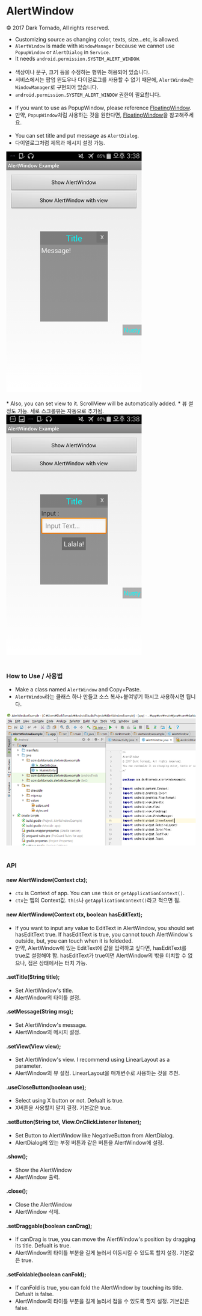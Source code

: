 # AlertWindow

© 2017 Dark Tornado, All rights reserved.

* Customizing source as changing color, texts, size...etc, is allowed.
* `AlertWindow` is made with `WindowManager` because we cannot use `PopupWindow` or `AlertDialog` in `Service`.
* It needs `android.permission.SYSTEM_ALERT_WINDOW`.
<br><br>
* 색상이나 문구, 크기 등을 수정하는 행위는 허용되어 있습니다.
* 서비스에서는 팝업 윈도우나 다이얼로그를 사용할 수 없기 때문에, `AlertWindow`는 `WindowManager`로 구현되어 있습니다.
* `android.permission.SYSTEM_ALERT_WINDOW` 권한이 필요합니다.
<br><br>
* If you want to use as PopupWindow, please reference [FloatingWindow](https://github.com/DarkTornado/FloatingWindow).
* 만약, `PopupWindow`처럼 사용하는 것을 원한다면, [FloatingWindow](https://github.com/DarkTornado/FloatingWindow)을 참고해주세요.
<br><br>
* You can set title and put message as `AlertDialog`.
* 다이얼로그처럼 제목과 메시지 설정 가능.
<img src="https://raw.githubusercontent.com/DarkTornado/AlertWindow/master/Example_Image_2.png" width="360">
<br><br>
* Also, you can set view to it. ScrollView will be automatically added.
* 뷰 설정도 가능. 세로 스크롤뷰는 자동으로 추가됨.
<img src="https://raw.githubusercontent.com/DarkTornado/AlertWindow/master/Example_Image_3.png" width="360">
<br><br>

### How to Use / 사용법
* Make a class named `AlertWindow` and Copy+Paste.
* `AlertWindow`라는 클래스 하나 만들고 소스 복사+붙여넣기 하시고 사용하시면 됩니다.
<img src="https://raw.githubusercontent.com/DarkTornado/AlertWindow/master/Example_Image_4.png" width="720">
<br><br>

### API

#### new AlertWindow(Context ctx);
* `ctx` is Context of app. You can use `thi`s or `getApplicationContext()`.
* `ctx`는 앱의 Context값. `this`나 `getApplicationContext()`라고 적으면 됨.

#### new AlertWindow(Context ctx, boolean hasEditText);
* If you want to input any value to EditText in AlertWindow, you should set hasEditText true. If hasEditText is true, you cannot touch AlertWindow's outside, but, you can touch when it is foldeded.
* 만약, AlertWindow에 있는 EditText에 값을 입력하고 싶다면, hasEditText를 true로 설정해야 함. hasEditText가 true이면 AlertWindow의 밖을 터치할 수 없으나, 접은 상태에서는 터치 가능.


#### .setTitle(String title);
* Set AlertWindow's title.
* AlertWindow의 타이틀 설정.

#### .setMessage(String msg);
* Set AlertWindow's message.
* AlertWindow의 메시지 설정.

#### .setView(View view);
* Set AlertWindow's view. I recommend using LinearLayout as a parameter.
* AlertWindow의 뷰 설정. LinearLayout을 매개변수로 사용하는 것을 추천.

#### .useCloseButton(boolean use);
* Select using X button or not. Defualt is true.
* X버튼을 사용할지 말지 결정. 기본값은 true.

#### .setButton(String txt, View.OnClickListener listener);
* Set Button to AlertWindow like NegativeButton from AlertDialog.
* AlertDialog에 있는 부정 버튼과 같은 버튼을 AlertWindow에 설정.

#### .show();
* Show the AlertWindow
* AlertWindow 출력.

#### .close();
* Close the AlertWindow
* AlertWindow 삭제.

#### .setDraggable(boolean canDrag);
* If canDrag is true, you can move the AlertWindow's position by dragging its title. Defualt is true.
* AlertWindow의 타이틀 부분을 길게 눌러서 이동시킬 수 있도록 할지 설정. 기본값은 true.

#### .setFoldable(boolean canFold);
* If canFold is true, you can fold the AlertWindow by touching its title. Defualt is false.
* AlertWindow의 타이틀 부분을 길게 눌러서 접을 수 있도록 할지 설정. 기본값은 false.

